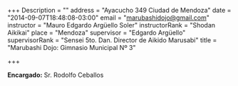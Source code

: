 +++
Description = ""
address = "Ayacucho 349 Ciudad de Mendoza"
date = "2014-09-07T18:48:08-03:00"
email = "marubashidojo@gmail.com"
instructor = "Mauro Edgardo Argüello Soler"
instructorRank = "Shodan Aikikai"
place = "Mendoza"
supervisor = "Edgardo Argüello"
supervisorRank = "Sensei 5to. Dan. Director de Aikido Marusabi"
title = "Marubashi Dojo: Gimnasio Municipal Nº 3"

+++

**Encargado:** Sr. Rodolfo Ceballos
